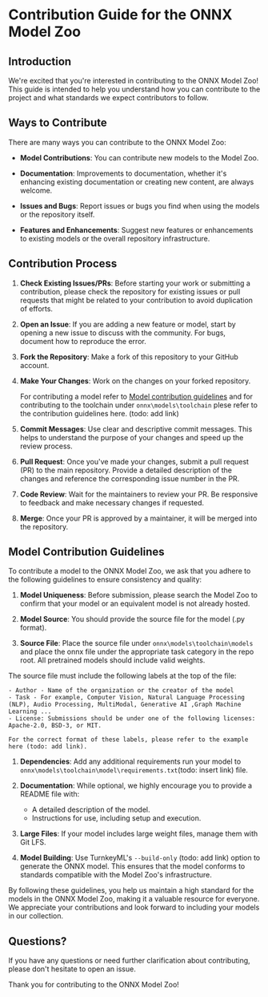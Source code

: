 <!--- SPDX-License-Identifier: Apache-2.0 -->

# Contribution Guide for the ONNX Model Zoo

## Introduction

We're excited that you're interested in contributing to the ONNX Model Zoo! This guide is intended to help you understand how you can contribute to the project and what standards we expect contributors to follow.

## Ways to Contribute

There are many ways you can contribute to the ONNX Model Zoo:

- **Model Contributions**: You can contribute new models to the Model Zoo.

- **Documentation**: Improvements to documentation, whether it's enhancing existing documentation or creating new content, are always welcome.

- **Issues and Bugs**: Report issues or bugs you find when using the models or the repository itself.

- **Features and Enhancements**: Suggest new features or enhancements to existing models or the overall repository infrastructure.

## Contribution Process

1. **Check Existing Issues/PRs**: Before starting your work or submitting a contribution, please check the repository for existing issues or pull requests that might be related to your contribution to avoid duplication of efforts.

2. **Open an Issue**: If you are adding a new feature or model, start by opening a new issue to discuss with the community. For bugs, document how to reproduce the error.

3. **Fork the Repository**: Make a fork of this repository to your GitHub account.

4. **Make Your Changes**: Work on the changes on your forked repository. 
    
    For contributing a model refer to [Model contribution guidelines](#model-contribution-guidelines) and for contributing to the toolchain under `onnx\models\toolchain` plese refer to the contribution guidelines here. (todo: add link)

5. **Commit Messages**: Use clear and descriptive commit messages. This helps to understand the purpose of your changes and speed up the review process.

6. **Pull Request**: Once you've made your changes, submit a pull request (PR) to the main repository. Provide a detailed description of the changes and reference the corresponding issue number in the PR.

7. **Code Review**: Wait for the maintainers to review your PR. Be responsive to feedback and make necessary changes if requested.

8. **Merge**: Once your PR is approved by a maintainer, it will be merged into the repository.

## Model Contribution Guidelines

To contribute a model to the ONNX Model Zoo, we ask that you adhere to the following guidelines to ensure consistency and quality:

1. **Model Uniqueness**: Before submission, please search the Model Zoo to confirm that your model or an equivalent model is not already hosted.

1. **Model Source**: You should provide the source file for the model (.py format).

1. **Source File**: Place the source file under `onnx\models\toolchain\models` and place the onnx file under the appropriate task category in the repo root. All pretrained models should include valid weights.

The source file must include the following labels at the top of the file:
    
    - Author - Name of the organization or the creator of the model
    - Task - For example, Computer Vision, Natural Language Processing (NLP), Audio Processing, MultiModal, Generative AI ,Graph Machine Learning ...
    - License: Submissions should be under one of the following licenses: Apache-2.0, BSD-3, or MIT.
    
    For the correct format of these labels, please refer to the example here (todo: add link).

1. **Dependencies**: Add any additional requirements run your model to `onnx\models\toolchain\model\requirements.txt`(todo: insert link) file.

1. **Documentation**: While optional, we highly encourage you to provide a README file with:
    - A detailed description of the model.
    - Instructions for use, including setup and execution.

1. **Large Files**: If your model includes large weight files, manage them with Git LFS.

1. **Model Building**: Use TurnkeyML's `--build-only` (todo: add link) option to generate the ONNX model. This ensures that the model conforms to standards compatible with the Model Zoo's infrastructure.


By following these guidelines, you help us maintain a high standard for the models in the ONNX Model Zoo, making it a valuable resource for everyone. We appreciate your contributions and look forward to including your models in our collection.

## Questions?

If you have any questions or need further clarification about contributing, please don't hesitate to open an issue.

Thank you for contributing to the ONNX Model Zoo!
